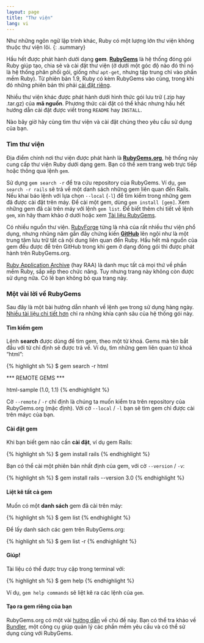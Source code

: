 ```yaml
---
layout: page
title: "Thư viện"
lang: vi
---
```


Như những ngôn ngữ lập trình khác, Ruby có một lượng lớn thư viện không thuộc
thư viện lõi.
{: .summary}

Hầu hết được phát hành dưới dạng **gem**. [**RubyGems**][1] là hệ thống đóng gói
Ruby giúp tạo, chia sẻ và cài đặt thư viện (ở dưới một góc độ nào đó thì nó là
hệ thống phân phối gói, giống như `apt-get`, nhưng tập trung chỉ vào phần mềm Ruby).
Từ phiên bản 1.9, Ruby có kèm RubyGems vào cùng, trong khi đó những phiên bản thì
phải [cài đặt riêng][2].

Nhiều thư viện khác được phát hành dưới hình thức gói lưu trữ (.zip hay .tar.gz)
của **mã nguồn**. Phương thức cài đặt có thể khác nhưng hầu hết hướng dẫn cài
đặt được viết trong `README` hay `INSTALL`.

Nào bây giờ hãy cùng tìm thư viện và cài đặt chúng theo yêu cầu sử dụng của bạn.

### Tìm thư viện

Địa điểm chính nơi thư viện được phát hành là [**RubyGems.org**][1],
hệ thống này cung cấp thư viện Ruby dưới dạng gem. Bạn có thể xem trang web trực
tiếp hoặc thông qua lệnh `gem`.

Sử dụng `gem search -r` để tra cứu repository của RubyGems. Ví dụ,
`gem search -r rails` sẽ trả về một danh sách những gem liên quan đến Rails.
Nếu khai báo lệnh với lựa chọn `--local` (`-l`) để tìm kiếm trong những gem đã
được cài đặt trên máy. Để cài một gem, dùng `gem install
[gem]`. Xem những gem đã cài trên máy với lệnh `gem list`. Để biết thêm chi tiết
về lệnh `gem`, xin hãy tham khảo ở dưới hoặc xem [Tài liệu RubyGems][3].

Có nhiều nguồn thư viện. [RubyForge][4] từng là nhà của rất nhiều thư viện phổ
dụng, nhưng nhũng năm gần đây chứng kiến [**GitHub**][5] lên ngôi như là một
trung tâm lưu trữ tất cả nội dung liên quan đến Ruby. Hầu hết mã nguồn của gem
đều được để trên GitHub trong khi gem ở dạng đóng gói thì được phát hành trên
RubyGems.org.

[Ruby Application Archive][6] (hay RAA) là danh mục tất cả mọi thứ về phần mềm
Ruby, sắp xếp theo chức năng. Tuy nhưng trang này không còn được sử dụng nữa. Có
lẽ bạn không bỏ qua trang này.

### Một vài lời về RubyGems

Sau đây là một bài hướng dẫn nhanh về lệnh `gem` trong sử dụng hàng ngày.
[Nhiều tài liệu chi tiết hơn][7] chỉ ra những khía cạnh sâu của hệ thống gói này.

#### Tìm kiếm gem

Lệnh **search** được dùng để tìm gem, theo một từ khoá.
Gems mà tên bắt đầu với từ chỉ định sẽ được trả về.
Ví dụ, tìm những gem liên quan từ khoá “html”:

{% highlight sh %}
$ gem search -r html

*** REMOTE GEMS ***

html-sample (1.0, 1.1)
{% endhighlight %}

Cờ `--remote` / `-r` chỉ định là chúng ta muốn kiểm tra trên repository
của RubyGems.org (mặc định).
Với cờ `--local` / `-l` bạn sẽ tìm gem chỉ được cài trên máyc của bạn.

#### Cài đặt gem

Khi bạn biết gem nào cần **cài đặt**, ví dụ gem Rails:

{% highlight sh %}
$ gem install rails
{% endhighlight %}

Bạn có thể cài một phiên bản nhất định của gem, với cờ `--version` / `-v`:

{% highlight sh %}
$ gem install rails --version 3.0
{% endhighlight %}

#### Liệt kê tất cả gem

Muốn có một **danh sách** gem đã cài trên máy:

{% highlight sh %}
$ gem list
{% endhighlight %}

Để lấy danh sách các gem trên RubyGems.org:

{% highlight sh %}
$ gem list -r
{% endhighlight %}

#### Giúp!

Tài liệu có thể được truy cập trong terminal với:

{% highlight sh %}
$ gem help
{% endhighlight %}

Ví dụ, `gem help commands` sẽ liệt kê ra các lệnh của `gem`.

#### Tạo ra gem riêng của bạn

RubyGems.org có một vài [hướng dẫn][3] về chủ đề này. Bạn có thể tra khảo về
[Bundler][9], một công cụ giúp quản lý các phần mềm yêu cầu và có thể sử dụng
cùng với RubyGems.



[1]: https://rubygems.org/
[2]: https://rubygems.org/pages/download/
[3]: http://guides.rubygems.org/
[4]: http://rubyforge.org/
[5]: https://github.com/
[6]: http://raa.ruby-lang.org/
[7]: http://guides.rubygems.org/command-reference/
[9]: http://bundler.io/
